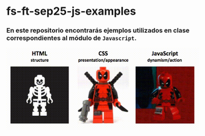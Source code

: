 # fs-ft-sep25-js-examples

### En este repositorio encontrarás ejemplos utilizados en clase correspondientes al módulo de `Javascript`.

![npminstall!](./assets/htmlcssjs.gif)